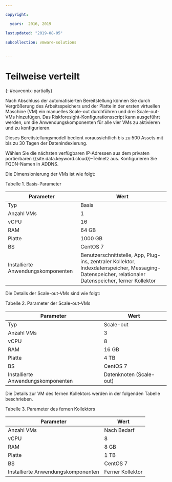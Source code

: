 ```yaml
---

copyright:

  years:  2016, 2019

lastupdated: "2019-08-05"

subcollection: vmware-solutions


---
```


# Teilweise verteilt
{: #caveonix-partially}

Nach Abschluss der automatisierten Bereitstellung können Sie durch Vergrößerung des Arbeitsspeichers und der Platte in der ersten virtuellen Maschine (VM) ein manuelles Scale-out durchführen und drei Scale-out-VMs hinzufügen. Das Riskforesight-Konfigurationsscript kann ausgeführt werden, um die Anwendungskomponenten für alle vier VMs zu aktivieren und zu konfigurieren.

Dieses Bereitstellungsmodell bedient voraussichtlich bis zu 500 Assets mit bis zu 30 Tagen der Datenindexierung.

Wählen Sie die nächsten verfügbaren IP-Adressen aus dem privaten portierbaren {{site.data.keyword.cloud}}-Teilnetz aus. Konfigurieren Sie FQDN-Namen in ADDNS.

Die Dimensionierung der VMs ist wie folgt:

Tabelle 1. Basis-Parameter

|Parameter	|Wert|
|---|---|
|Typ	|Basis|
|Anzahl VMs	|1|
|vCPU	|16|
|RAM	|64 GB|
|Platte	|1000 GB|
|BS	|CentOS 7|
|Installierte Anwendungskomponenten	|Benutzerschnittstelle, App, Plug-ins, zentraler Kollektor, Indexdatenspeicher, Messaging-Datenspeicher, relationaler Datenspeicher, ferner Kollektor|

Die Details der Scale-out-VMs sind wie folgt:

Tabelle 2. Parameter der Scale-out-VMs

| Parameter	| Wert |
|---|---|
| Typ	| Scale-out |
| Anzahl VMs	| 3 |
| vCPU	| 8 |
| RAM	| 16 GB |
| Platte	| 4 TB |
| BS	| CentOS 7 |
| Installierte Anwendungskomponenten	| Datenknoten (Scale-out) |

Die Details zur VM des fernen Kollektors werden in der folgenden Tabelle beschrieben.

Tabelle 3. Parameter des fernen Kollektors

|Parameter	|Wert|
|---|---|
|Anzahl VMs	|Nach Bedarf|
|vCPU	|8|
|RAM	|8 GB|
|Platte	|1 TB|
|BS	|CentOS 7|
|Installierte Anwendungskomponenten	|Ferner Kollektor|
